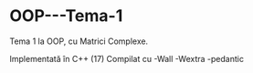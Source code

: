 # OOP---Tema-1

Tema 1 la OOP, cu Matrici Complexe.

Implementată în C++ (17)
Compilat cu -Wall -Wextra -pedantic
